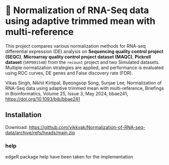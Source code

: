 
# 🧬 Normalization of RNA-Seq data using adaptive trimmed mean with multi-reference

This project compares various normalization methods for RNA-seq differential expression (DE) analysis on **Sequencing quality control project (SEQC)**, **Microarray quality control project dataset (MAQC)**, **Pickrell dataset** (`SRP001540`) from the `recount` project and two Simulated datasets. Multiple normalization strategies are applied, and performance is evaluated using ROC curves, DE genes and False discovery rate (FDR).


Vikas Singh, Nikhil Kirtipal, Byeongsop Song, Sunjae Lee, Normalization of RNA-Seq data using adaptive trimmed mean with multi-reference, Briefings in Bioinformatics, Volume 25, Issue 3, May 2024, bbae241, https://doi.org/10.1093/bib/bbae241

## Installation
Download: https://github.com/vikkyak/Normalization-of-RNA-seq-data/archive/refs/heads/main.zip

### help
 edgeR package help have been taken for the implementation

